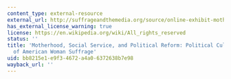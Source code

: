 ```yaml
---
content_type: external-resource
external_url: http://suffrageandthemedia.org/source/online-exhibit-motherhood-social-service-political-reform-political-culture-imagery-american-woman-suffrage/
has_external_license_warning: true
license: https://en.wikipedia.org/wiki/All_rights_reserved
status: ''
title: 'Motherhood, Social Service, and Political Reform: Political Culture and Imagery
  of American Woman Suffrage'
uid: bb8215e1-e9f3-4672-a4a0-6372638b7e98
wayback_url: ''
---
```

